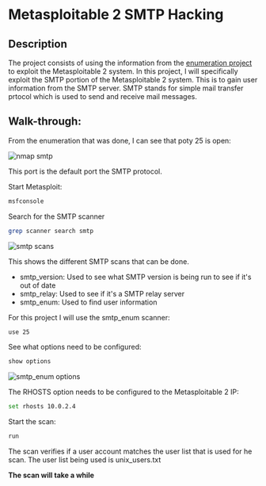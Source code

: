 <h1>Metasploitable 2 SMTP Hacking</h1>

<h2>Description</h2>

The project consists of using the information from the [enumeration project](https://github.com/ntieu4328/Metasploit-2-Enumeration) to exploit the Metasploitable 2 system. In this project, I will specifically exploit the SMTP portion of the Metasploitable 2 system. This is to gain user information from the SMTP server. SMTP stands for simple mail transfer prtocol which is used to send and receive mail messages.

<h2>Walk-through:</h2>

From the enumeration that was done, I can see that poty 25 is open:

![nmap smtp](https://github.com/ntieu4328/Metasploitable-2-SMTP-Hacking/assets/156137990/c3c99b2e-a1fa-4309-aa66-d7bfe849cc41)

This port is the default port the SMTP protocol.

Start Metasploit:

```bash
msfconsole
```

Search for the SMTP scanner

```bash
grep scanner search smtp
```

![smtp scans](https://github.com/ntieu4328/Metasploitable-2-SMTP-Hacking/assets/156137990/53909d41-87fc-4504-b120-939ef6006fea)

This shows the different SMTP scans that can be done.
  - smtp_version: Used to see what SMTP version is being run to see if it's out of date
  - smtp_relay: Used to see if it's a SMTP relay server
  - smtp_enum: Used to find user information

For this project I will use the smtp_enum scanner:

```bash
use 25
```

See what options need to be configured:

```bash
show options
```

![smtp_enum options](https://github.com/ntieu4328/Metasploitable-2-SMTP-Hacking/assets/156137990/8c7a46cf-446d-4dd0-822d-ffc603326653)

The RHOSTS option needs to be configured to the Metasploitable 2 IP:

```bash
set rhosts 10.0.2.4
```

Start the scan:

```bash
run
```

The scan verifies if a user account matches the user list that is used for he scan. The user list being used is unix_users.txt

<b>The scan will take a while</b>
